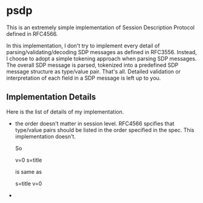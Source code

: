 # psdp
This is an extremely simple implementation of Session Description Protocol defined in RFC4566.


In this implementation, I don't try to implement every detail of parsing/validating/decoding SDP messages as defined in RFC3556.
Instead, I choose to adopt a simple tokening approach when parsing SDP messages. The overall SDP message is parsed, tokenized into a predefined SDP message structure as type/value pair. That's all. Detailed validation or interpretation of each field in a SDP message is left up to you.

## Implementation Details
Here is the list of details of my implementation.

* the order doesn't matter in session level.
  RFC4566 spcifies that type/value pairs should be listed in the order specified in the spec.
  This implementation doesn't.

  So

  v=0
  s=title

  is same as

  s=title
  v=0

* 
